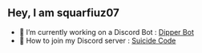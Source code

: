 ## Hey, I am squarfiuz07
<ul>
  <li> 📝 I’m currently working on a Discord Bot : <a href="https://discord.com/api/oauth2/authorize?client_id=775458564860018739&permissions=-1">Dipper Bot</a></li>
  <li> 📝 How to join my Discord server : <a href="https://discord.gg/A59kDPN">Suicide Code</a></li>
